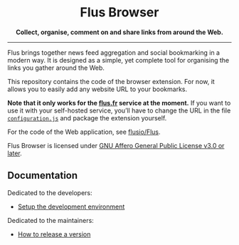 <h1 align="center">Flus Browser</h1>

<p align="center">
    <strong>Collect, organise, comment on and share links from around the Web.</strong>
</p>

---

Flus brings together news feed aggregation and social bookmarking in a modern way.
It is designed as a simple, yet complete tool for organising the links you gather around the Web.

This repository contains the code of the browser extension.
For now, it allows you to easily add any website URL to your bookmarks.

**Note that it only works for the [flus.fr](https://flus.fr) service at the moment.**
If you want to use it with your self-hosted service, you’ll have to change the URL in the file [`configuration.js`](/configuration.js) and package the extension yourself.

For the code of the Web application, see [flusio/Flus](https://github.com/flusio/Flus).

Flus Browser is licensed under [GNU Affero General Public License v3.0 or later](/LICENSE.txt).

## Documentation

Dedicated to the developers:

- [Setup the development environment](/docs/development.md)

Dedicated to the maintainers:

- [How to release a version](/docs/release.md)
